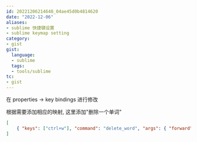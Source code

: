 ```yaml
---
id: 20221206214648_04ae45d0b4814620
date: "2022-12-06"
aliases:
- sublime 快捷键设置
- sublime keymap setting
category:
- gist
gist:
  language:
  - sublime
  tags:
  - tools/sublime
tc:
- gist
---
```


在 properties -> key bindings 进行修改

根据需要添加相应的映射, 这里添加"删除一个单词"
```json
[
    { "keys": ["ctrl+w"], "command": "delete_word", "args": { "forward": false, "sub_words": true } }
]
```
